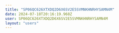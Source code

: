 ```yaml
---
title: "SP06QC626XTXDQ2D6X6SV2E5SVMNKHNRHYSAMN4M"
date: 2024-07-18T20:16:19.968Z
user: SP06QC626XTXDQ2D6X6SV2E5SVMNKHNRHYSAMN4M
layout: "users"
---
```

    
